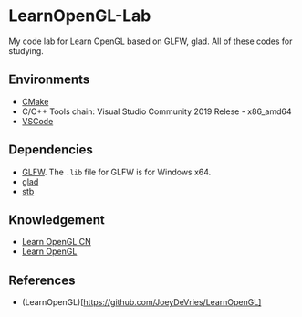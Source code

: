 # LearnOpenGL-Lab

My code lab for Learn OpenGL based on GLFW, glad. All of these codes for studying.

## Environments

- [CMake](https://cmake.org/)
- C/C++ Tools chain: Visual Studio Community 2019 Relese - x86_amd64
- [VSCode](https://code.visualstudio.com/)

## Dependencies

- [GLFW](https://github.com/glfw/glfw). The `.lib` file for GLFW is for Windows x64.
- [glad](https://github.com/Dav1dde/glad)
- [stb](https://github.com/nothings/stb)

## Knowledgement

- [Learn OpenGL CN](https://learnopengl-cn.github.io/)
- [Learn OpenGL](https://learnopengl.com/)

## References

- (LearnOpenGL)[https://github.com/JoeyDeVries/LearnOpenGL]